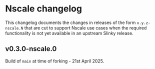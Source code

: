 # Nscale changelog

This changelog documents the changes in releases of the form `x.y.z-nscale.N` that are
cut to support Nscale use cases when the required functionality is not yet available
in an upstream Slinky release.

## v0.3.0-nscale.0

Build of `main` at time of forking - 21st April 2025.
